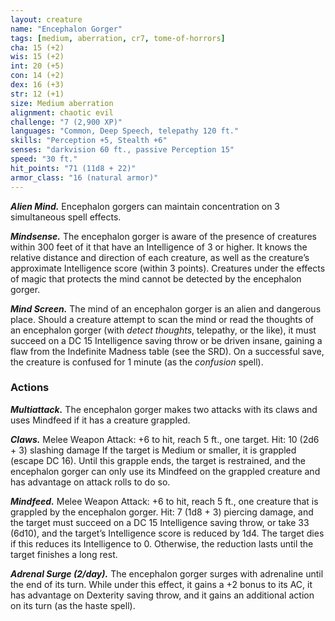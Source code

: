 ```yaml
---
layout: creature
name: "Encephalon Gorger"
tags: [medium, aberration, cr7, tome-of-horrors]
cha: 15 (+2)
wis: 15 (+2)
int: 20 (+5)
con: 14 (+2)
dex: 16 (+3)
str: 12 (+1)
size: Medium aberration
alignment: chaotic evil
challenge: "7 (2,900 XP)"
languages: "Common, Deep Speech, telepathy 120 ft."
skills: "Perception +5, Stealth +6"
senses: "darkvision 60 ft., passive Perception 15"
speed: "30 ft."
hit_points: "71 (11d8 + 22)"
armor_class: "16 (natural armor)"
---
```


***Alien Mind.*** Encephalon gorgers can maintain concentration on 3
simultaneous spell effects.

***Mindsense.*** The encephalon gorger is aware of the presence of
creatures within 300 feet of it that have an Intelligence of 3 or higher.
It knows the relative distance and direction of each creature, as well as
the creature’s approximate Intelligence score (within 3 points). Creatures
under the effects of magic that protects the mind cannot be detected by the
encephalon gorger.

***Mind Screen.*** The mind of an encephalon gorger is an alien and
dangerous place. Should a creature attempt to scan the mind or read the
thoughts of an encephalon gorger (with <i>detect thoughts</i>, telepathy, or
the like), it must succeed on a DC 15 Intelligence saving throw or be
driven insane, gaining a flaw from the Indefinite Madness table (see the
SRD). On a successful save, the creature is confused for 1 minute (as the
<i>confusion</i> spell).

### Actions

***Multiattack.*** The encephalon gorger makes two attacks with its claws
and uses Mindfeed if it has a creature grappled.

***Claws.*** Melee Weapon Attack: +6 to hit, reach 5 ft., one target. Hit: 10
(2d6 + 3) slashing damage If the target is Medium or smaller, it is grappled
(escape DC 16). Until this grapple ends, the target is restrained, and the
encephalon gorger can only use its Mindfeed on the grappled creature and
has advantage on attack rolls to do so.

***Mindfeed.*** Melee Weapon Attack: +6 to hit, reach 5 ft., one creature that
is grappled by the encephalon gorger. Hit: 7 (1d8 + 3) piercing damage,
and the target must succeed on a DC 15 Intelligence saving throw, or take
33 (6d10), and the target’s Intelligence score is reduced by 1d4. The target
dies if this reduces its Intelligence to 0. Otherwise, the reduction lasts until
the target finishes a long rest.

***Adrenal Surge (2/day).*** The encephalon gorger surges with adrenaline
until the end of its turn. While under this effect, it gains a +2 bonus to its
AC, it has advantage on Dexterity saving throw, and it gains an additional
action on its turn (as the haste spell).
